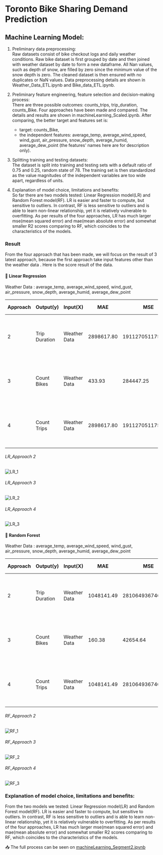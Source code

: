 # Toronto Bike Sharing Demand Prediction 

## Machine Learning Model:  
1. Preliminary data preprocessing:  
Raw datasets consist of bike checkout logs and daily weather conditions. Raw bike dataset is first grouped by date and then joined with weather dataset by date to form a new dataframe. All Nan values, such as depth of snow, are filled by zero since the minimum value of the snow depth is zero. The cleaned dataset is then ensured with no duplicates or NaN values. Data preprocessing details are shown in Weather_Data_ETL.ipynb and Bike_data_ETL.ipynb.  

2. Preliminary feature engineering, feature selection and decision-making process:  
There are three possible outcomes: counts_trips, trip_duration, counts_Bike. Four approaches have been made and compared. The details and results are shown in machineLearning_Scaled.ipynb. After comparing, the better target and features set is:  

    - target: counts_Bike,  
    - the independent features: average_temp, average_wind_speed, wind_gust, air_pressure, snow_depth, average_humid, average_dew_point (the features' names here are for description only).   

3. Splitting training and testing datasets:  
The dataset is split into training and testing sets with a default ratio of 0.75 and 0.25, random state of 78. The training set is then standardized as the value magnitudes of the independent variables are too wide apart, regardless of units. 

4. Explanation of model choice, limitations and benefits:  
So far there are two models tested: Linear Regression model(LR) and Random Forest model(RF).  LR is easier and faster to compute, but sensitive to outliers. In contrast, RF is less sensitive to outliers and is able to learn non-linear relationship, yet it is relatively vulnerable to overfitting. 
As per results of the four approaches, LR has much larger mse(mean squared error) and mae(mean absolute error) and somewhat smaller R2 scores comparing to RF, which coincides to the characteristics of the models.  

### Result 

From the four approach that has been made, we will focus on the result of 3 latest approach, because the first approach take input features other than the weather data . Here is the score result of the data.

#### :large_orange_diamond: Linear Regression

Weather Data : average_temp, average_wind_speed, wind_gust, air_pressure, snow_depth, average_humid, average_dew_point


|Approach|Output(y)|Input(X)|MAE|MSE|RMSE|R2|Model Score|Features|
|---|---|---|---|---|---|---|---|---|
|2|Trip Duration|Weather Data|2898617.80|19112705117582.13|4371807.99|0.66|0.61|3028435.96795406  -157634.29552501  -834353.15862045    42048.10134156 467305.57600121 -2607110.83188877  3292337.77972865|
|3|Count Bikes|Weather Data|433.93|284447.25|533.33|0.76|0.75| -5.24344439  -34.27180844 -128.52401456   21.32274899  -47.95303541 -468.61274889  961.28760939|
|4|Count Trips|Weather Data|2898617.80|19112705117582.13|4371807.99|0.66|0.61|3028435.96795406  -157634.29552501  -834353.15862045    42048.10134156 467305.57600121 -2607110.83188877  3292337.77972865|

###### LR_Approach 2
![LR_1](https://user-images.githubusercontent.com/88597187/151683588-c5967148-c933-44d8-8549-5962a67dc5d4.jpg)  
###### LR_Approach 3 
![LR_2](https://user-images.githubusercontent.com/88597187/151683672-f200e351-24f0-4291-b625-9306b3bd1d45.JPG)  
###### LR_Approach 4 
![LR_3](https://user-images.githubusercontent.com/88597187/151683684-26e6f899-7150-4e06-a7cd-4d6e1004e1a7.jpg)    


#### :large_orange_diamond: Random Forest   

Weather Data : average_temp, average_wind_speed, wind_gust, air_pressure, snow_depth, average_humid, average_dew_point


|Approach|Output(y)|Input(X)|MAE|MSE|RMSE|R2|Model Score|Features|
|---|---|---|---|---|---|---|---|---|
|2|Trip Duration|Weather Data|1048141.49|2810649367460.835|1676499.14|0.95|0.63|0.69310303 0.04746964 0.04085829 0.06743581 0.00131287 0.10377995 0.04604042|
|3|Count Bikes|Weather Data|160.38|42654.64|206.53|0.96|0.78| 0.72344709 0.04846094 0.03794404 0.05178519 0.01088794 0.08389985 0.04357494|
|4|Count Trips|Weather Data|1048141.49|2810649367460.835|1676499.14|0.95|0.63|0.69310303 0.04746964 0.04085829 0.06743581 0.00131287 0.10377995 0.04604042|


###### RF_Approach 2
![RF_1](https://user-images.githubusercontent.com/88597187/151683712-47d457a7-0a2c-4dc3-9b8a-8da8646a638d.jpg)
###### RF_Approach 3
![RF_2](https://user-images.githubusercontent.com/88597187/151683713-b971f832-69ca-49d4-a8f5-7fdb2b134778.jpg)
###### RF_Approach 4
![RF_3](https://user-images.githubusercontent.com/88597187/151683714-0c7319f8-2174-4ab9-b33c-5505c17de672.jpg)


### Explanation of model choice, limitations and benefits:
From the two models we tested:  Linear Regression model(LR) and Random Forest model(RF). LR is easier and faster to compute, but sensitive to outliers. In contrast, RF is less sensitive to outliers and is able to learn non-linear relationship, yet it is relatively vulnerable to overfitting. As per results of the four approaches, LR has much larger mse(mean squared error) and mae(mean absolute error) and somewhat smaller R2 scores comparing to RF, which coincides to the characteristics of the models.



:inbox_tray:  The full process can be seen on [machineLearning_Segment2.ipynb](https://github.com/kaylaisnomyname/group7/tree/Machine_learning_main/Codes)

